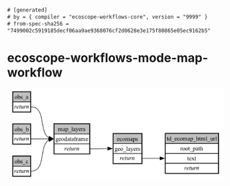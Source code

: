 ```
# [generated]
# by = { compiler = "ecoscope-workflows-core", version = "9999" }
# from-spec-sha256 = "7499002c5919185decf06aa9ae9368076cf2d0628e3e175f80865e05ec9162b5"

```
# ecoscope-workflows-mode-map-workflow

![](graph.png)

